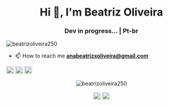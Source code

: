 <h1 align="center">Hi 👋, I'm Beatriz Oliveira</h1>
<h3 align="center">Dev in progress... | Pt-br</h3>
<p align="left"> <img src="https://komarev.com/ghpvc/?username=beatrizoliveira250" alt="beatrizoliveira250" /> </p>

- 📫 How to reach me **anabeatrizxoliveira@gmail.com**

<p align="left"><img src="https://konpa.github.io/devicon/devicon.git/icons/c/c-original.svg" alt="c" width="20" height="20"/> <img src="https://konpa.github.io/devicon/devicon.git/icons/css3/css3-original-wordmark.svg" alt="css3" width="20" height="20"/> <img src="https://konpa.github.io/devicon/devicon.git/icons/html5/html5-original-wordmark.svg" alt="html5" width="20" height="20"/></p><p align="center"> <img src="https://github-readme-stats.vercel.app/api?username=beatrizoliveira250&show_icons=true" alt="beatrizoliveira250" /> </p>

<p align="center">
<a href="https://linkedin.com/in/beatriizoliveiraa" target="blank"><img align="center" src="https://cdn.jsdelivr.net/npm/simple-icons@3.0.1/icons/linkedin.svg" alt="beatriizoliveiraa" height="20" width="20" /></a>
<a href="https://instagram.com/anabeaoliver" target="blank"><img align="center" src="https://cdn.jsdelivr.net/npm/simple-icons@3.0.1/icons/instagram.svg" alt="anabeaoliver" height="20" width="20" /></a>
</p>












 
